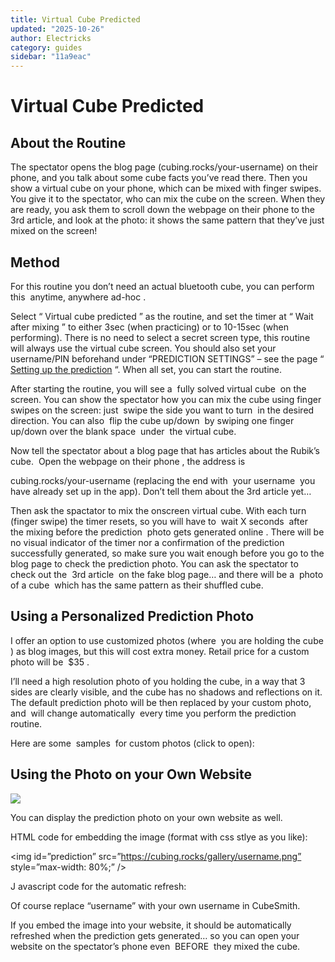 ```yaml
---
title: Virtual Cube Predicted
updated: "2025-10-26"
author: Electricks
category: guides
sidebar: "11a9eac"
---
```


# Virtual Cube Predicted

## About the Routine

The spectator opens the blog page (cubing.rocks/your-username) on their phone, and you talk about some cube facts you’ve read there. Then you show a virtual cube on your phone, which can be mixed with finger swipes. You give it to the spectator, who can mix the cube on the screen. When they are ready, you ask them to scroll down the webpage on their phone to the 3rd article, and look at the photo: it shows the same pattern that they’ve just mixed on the screen!

## Method

For this routine you don’t need an actual bluetooth cube, you can perform this  anytime, anywhere ad-hoc .

Select “ Virtual cube predicted ” as the routine, and set the timer at “ Wait after mixing ” to either 3sec (when practicing) or to 10-15sec (when performing). There is no need to select a secret screen type, this routine will always use the virtual cube screen. You should also set your username/PIN beforehand under “PREDICTION SETTINGS” – see the page “ [Setting up the prediction](https://cubesmith.info/setting-up-the-prediction) “. When all set, you can start the routine.

After starting the routine, you will see a  fully solved virtual cube  on the screen. You can show the spectator how you can mix the cube using finger swipes on the screen: just  swipe the side you want to turn  in the desired direction. You can also  flip the cube up/down  by swiping one finger up/down over the blank space  under  the virtual cube.

Now tell the spectator about a blog page that has articles about the Rubik’s cube.  Open the webpage on their phone , the address is

cubing.rocks/your-username
(replacing the end with  your username  you have already set up in the app). Don’t tell them about the 3rd article yet…

Then ask the spactator to mix the onscreen virtual cube. With each turn (finger swipe) the timer resets, so you will have to  wait X seconds  after the mixing before the prediction  photo gets generated online . There will be no visual indicator of the timer nor a confirmation of the prediction successfully generated, so make sure you wait enough before you go to the blog page to check the prediction photo. You can ask the spectator to check out the  3rd article  on the fake blog page… and there will be a  photo of a cube  which has the same pattern as their shuffled cube.

## Using a Personalized Prediction Photo

I offer an option to use customized photos (where  you are holding the cube ) as blog images, but this will cost extra money. Retail price for a custom photo will be  $35 .

I’ll need a high resolution photo of you holding the cube, in a way that 3 sides are clearly visible, and the cube has no shadows and reflections on it. The default prediction photo will be then replaced by your custom photo, and  will change automatically  every time you perform the prediction routine.

Here are some  samples  for custom photos (click to open):

## Using the Photo on your Own Website

![](https://electricks.info/wp-content/uploads/2024/08/jeremypei-263x300.jpg)

You can display the prediction photo on your own website as well.

HTML code for embedding the image (format with css stlye as you like):

<img id=”prediction” src=”https://cubing.rocks/gallery/username.png” style=”max-width: 80%;” />

J avascript code for the automatic refresh:

<script> refresh_image(); setInterval(refresh_image, 5000); function refresh_image() { document.getElementById(“prediction”).src=”https://cubing.rocks/gallery/username.png?rnd=”+Math.random(); } </script>

Of course replace “username” with your own username in CubeSmith.

If you embed the image into your website, it should be automatically refreshed when the prediction gets generated… so you can open your website on the spectator’s phone even  BEFORE  they mixed the cube.